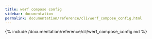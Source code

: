 ```yaml
---
title: werf compose config
sidebar: documentation
permalink: documentation/reference/cli/werf_compose_config.html
---
```


{% include /documentation/reference/cli/werf_compose_config.md %}
